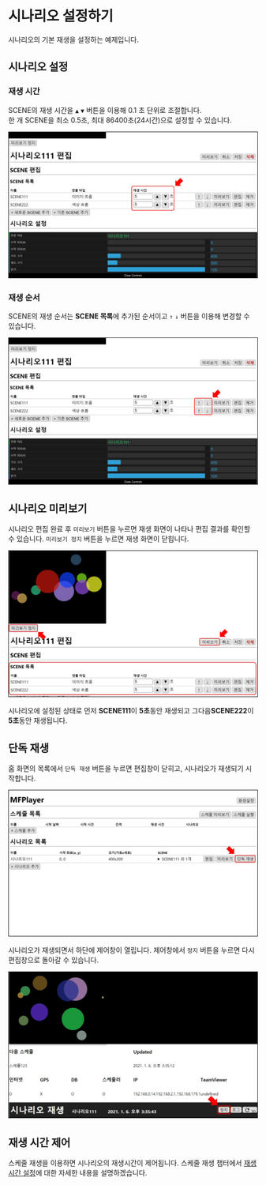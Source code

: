 # 시나리오 설정하기
시나리오의 기본 재생을 설정하는 예제입니다.

## 시나리오 설정

### 재생 시간
SCENE의 재생 시간을  `▲` `▼` 버튼을 이용해 0.1 초 단위로 조절합니다.  
한 개 SCENE을 최소 0.5초, 최대 86400초(24시간)으로 설정할 수 있습니다.

<img src="./img/scenario/playTime.jpg" style="border: 1px solid"/>

### 재생 순서 
SCENE의 재생 순서는 **SCENE 목록**에 추가된 순서이고 `↑` `↓` 버튼을 이용해 변경할 수 있습니다. 

<img src="./img/scenario/playOrder.jpg" style="border: 1px solid"/>

## 시나리오 미리보기
시나리오 편집 완료 후 `미리보기` 버튼을 누르면 재생 화면이 나타나 편집 결과를 확인할 수 있습니다.
`미리보기 정지` 버튼을 누르면 재생 화면이 닫힙니다.

<img src="./img/scenario/previewScenario.jpg" style="border: 1px solid"/>

시나리오에 설정된 상태로 먼저 **SCENE111**이 **5초**동안 재생되고 그다음**SCENE222**이 **5초**동안 재생됩니다.

## 단독 재생
홈 화면의 목록에서 `단독 재생` 버튼을 누르면 편집창이 닫히고, 시나리오가 재생되기 시작합니다.

<img src="./img/gradient/playScenario.jpg" style="border: 1px solid"/>

시나리오가 재생되면서 하단에 제어창이 열립니다. 제어창에서 `정지` 버튼을 누르면 다시 편집창으로 돌아갈 수 있습니다.

<img src="./img/scenario/stopScenario.jpg" style="border: 1px solid"/>

## 재생 시간 제어
스케줄 재생을 이용하면 시나리오의 재생시간이 제어됩니다.
스케줄 재생 챕터에서 [재생 시간 설정](../schedule/repeat.md)에 대한 자세한 내용을 설명하겠습니다.  

